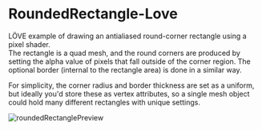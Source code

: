 # RoundedRectangle-Love
LÖVE example of drawing an antialiased round-corner rectangle using a pixel shader.  
The rectangle is a quad mesh, and the round corners are produced by setting the alpha value of pixels that fall outside of the corner region. The optional border (internal to the rectangle area) is done in a similar way.

For simplicity, the corner radius and border thickness are set as a uniform, but ideally you'd store these as vertex attributes, so a single mesh object could hold many different rectangles with unique settings.

![roundedRectanglePreview](https://github.com/RNavega/RoundedRectangle-Love/assets/28221053/645b762a-e0b2-4b6a-a83a-eb06c6a1df9c)
